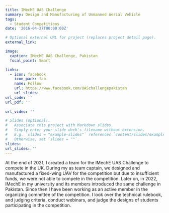 ```yaml
---
title: IMechE UAS Challenge
summary: Design and Manufacturing of Unmanned Aerial Vehicle
tags:
  - Student Competitions
date: '2016-04-27T00:00:00Z'

# Optional external URL for project (replaces project detail page).
external_link: 

image:
  caption: IMechE UAS Challenge, Pakistan
  focal_point: Smart

links:
  - icon: facebook
    icon_pack: fab
    name: Follow
    url: https://www.facebook.com/UASchallengepakistan
    url_slides: 
url_code: ''
url_pdf: ''
   
url_video: ''

# Slides (optional).
#   Associate this project with Markdown slides.
#   Simply enter your slide deck's filename without extension.
#   E.g. `slides = "example-slides"` references `content/slides/example-slides.md`.
#   Otherwise, set `slides = ""`.
slides: 
url_slides: ''
---
```


At the end of 2021, I created a team for the IMechE UAS Challenge to compete in the UK. During my as team captain, we designed and manufactured a fixed-wing UAV for the competition but due to insufficient funds, we were not able to compete in the competition. Later on, in 2022, IMechE in my university and its members introduced the same challenge in Pakistan. Since then I have been working as an active member in the organizing committee of the competition. I look over the technical rulebook, and judging criteria, conduct webinars, and judge the designs of students participating in the competition.

